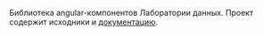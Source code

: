 Библиотека angular-компонентов Лаборатории данных.
Проект содержит исходники и [документацию].

[документацию]: http://blocks.datalaboratory.ru/docs/